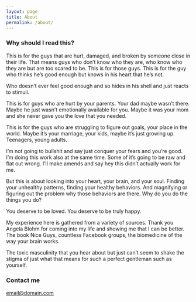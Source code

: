 ```yaml
---
layout: page
title: About
permalink: /about/
---
```


### Why should I read this?

This is for the guys that are hurt, damaged, and broken by someone close in their life. That means guys who don’t know who they are, who know who they are but are too scared to be. This is for those guys. This is for the guy who thinks he’s good enough but knows in his heart that he’s not. 

Who doesn’t ever feel good enough and so hides in his shell and just reacts to stimuli. 

This is for guys who are hurt by your parents. Your dad maybe wasn’t there. Maybe he just wasn’t emotionally available for you. Maybe it was your mom and she never gave you the love that you needed. 

This is for the guys who are struggling to figure out goals, your place in the world. Maybe it’s your marriage, your kids, maybe it’s just growing up. Teenagers, young adults. 

I’m not going to bullshit and say just conquer your fears and you’re good.  
I’m doing this work also at the same time. Some of it’s going to be raw and flat out wrong. I’ll make amends and say hey this didn’t actually work for me. 

But this is about looking into your heart, your brain, and your soul. Finding your unhealthy patterns, finding your healthy behaviors. And magnifying or figuring out the problem why those behaviors are there. Why do you do the things you do? 

You deserve to be loved. You deserve to be truly happy. 

My experience here is gathered from a variety of sources. Thank you Angela Blohm for coming into my life and showing me that I can be better. The book Nice Guys, countless Facebook groups, the biomedicine of the way your brain works. 

The toxic masculinity that you hear about but just can’t seem to shake the stigma of just what that means for such a perfect gentleman such as yourself. 

### Contact me

[email@domain.com](mailto:email@domain.com)

